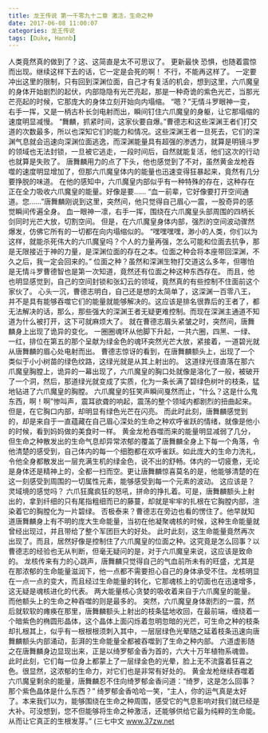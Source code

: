 ```yaml
---
title: 龙王传说 第一千零九十二章 激活，生命之种
date: 2017-06-08 11:00:07
categories: 龙王传说
tags: [Duke, Hannb]
---
```


人类竟然真的做到了？这、这简直是太不可思议了。 更新最快
恐惧，也随着震惊而出现。继续这样下去的话，它一定是会死的啊！
不行，不能再这样了。
一定要冲出这里的限制，只有回到深渊位面，自己才有复活的机会，想到这里，六爪魔皇的身体开始剧烈的起伏，内部隐隐有光芒亮起，那是一种奇诡的紫色光芒，当那光芒亮起的时候，它那庞大的身体立刻开始向内塌缩。
“嗯？”无情斗罗眼神一变，右手一挥，又是一柄古朴长剑电射而出，瞬间钉住六爪魔皇的身躯，让它那塌缩的速度明显减慢。
“舞麟，抓紧时间，这家伙要自爆。”曹德志和这些深渊王者们打交道的次数最多，所以也深知它们的能力和情况。这些深渊王者一旦死去，它们的深渊气息就会迅速向深渊位面逃逸，而深渊能量具有超强的渗透力，就算是明镜斗罗的领域也无法封锁，一旦被它逃走，一段时间后，自然就能复活，他们这次的行动也就算是失败了。
唐舞麟用力的点了下头，他也感觉到了不对，虽然黄金龙枪吞噬的速度明显增加了，但那六爪魔皇体内的能量也迅速变得狂暴起来，竟然有几分要挣脱的味道。
在他的感知中，六爪魔皇内部似乎有一种特殊的存在，这种存在正在全力吸收六爪魔皇的能量。好像是要……
“血一前辈，它好像要打开空间通道。您……”唐舞麟刚说到这里，突然间，他只觉得自己眉心一震，一股奇异的感觉瞬间传遍全身。
血一眼神一凛，右手一挥，围绕在六爪魔皇头部周围的四柄长剑同时光芒大放，切割空间。
但是，在六爪魔皇身体内部，强烈的空间波动骤然爆发，仿佛它所有的一切都在向内塌缩似的。
“嘿嘿嘿嘿，渺小的人类，你们以为这样，就能杀死伟大的六爪魔皇吗？个人的力量再强，怎么可能和位面去抗争，那是无限接近于神的力量，是深渊位面的存在之本。位面之种会将本座带回深渊，不久之后，我一定会回来的。”
位面之种？虽然和深渊生物打交道这么多年，但哪怕是无情斗罗曹德智也是第一次知道，竟然还有位面之种这种东西存在。
而且，他也明显感觉到，自己的空间封锁和张幻云的领域，竟然真的有些控制不住面前这个家伙了。
心头一沉，曹德志明白，自己还是想的太简单了，这深渊一百零八王，并不是具有能够吞噬它们的能量就能够解决的。这应该是排名很靠后的王者了，都无法解决的话，那么，那些强大的深渊王者无疑更难控制。而现在深渊主通道不知道为什么被打开，这下可就麻烦大了。
就在曹德志眉头紧皱之时，突然间，唐舞麟身上出现了诡异的变化。
一圈圈魂环从他脚下升起，一共六圈，四黑、一绿、一红，排位在第五的那个呈献为绿金色的魂环突然光芒大放，紧接着，一道碧光就从唐舞麟的眉心处电射而出。
曹德志惊讶的看到，在唐舞麟额头上，出现了一个类似于小小树苗的绿色纹路，这绿光就是从其上射出的。
这道绿光径直落在那六爪魔皇胸膛上，诡异的一幕出现了，六爪魔皇的胸口处就像是溶化了一般，被破开了一个洞，然后，那道绿光就变成了实质，化为一条长满了碧绿色树叶的枝条，猛地钻进了六爪魔皇的胸膛。
六爪魔皇的狂笑声瞬间戛然而止，“什么？这是什么鬼东西，啊！啊”惨叫声，震耳欲聋的响起，震荡的整个领域内都剧烈的扭曲起来。但是，在它胸口内部，却明显有绿色光芒在闪亮。
而此时此刻，唐舞麟感觉到的，却是来自于一直蕴藏在自己眉心深处的生命之种欢呼雀跃的情绪，就像是他小的时候，看到妈妈做的美食时一样。
黄金龙枪吞噬而来的能量明显减弱了几分，但生命之种散发出的生命气息却异常浓郁的覆盖了唐舞麟全身上下每一个角落，令他清楚的感受到，自己体内的每一个细胞都在欢呼雀跃。如此庞大的生命力洗礼，令他全身都散发出一层充满生机的绿金色，说不出的舒畅。体内的一切疲惫，无论是身体还是精神上的，全都一扫而空。更让唐舞麟惊喜莫名的是，他能够清楚的在这一刻感受到周围的一切属性元素，能够感受到每一个元素的波动。
这应该是？灵域境的感觉吗？
六爪狂魔疯狂的怒吼，拼命的挣扎着。可是，唐舞麟额头上射出的，拿到纤细的只有尾指粗细而已的藤蔓，却就是牢牢的扎根在它胸膛内部，渲染着它的胸膛化为一片碧绿。
否极泰来？曹德志在旁边也看的愣住了。他早就知道唐舞麟身上有不明的庞大生命能量，当初在他凝聚魂核的时候，这种生命能量就曾经出现过，并且带给了整个军团巨大的好处。
此时此刻，这生命能量竟然再次出现了。而且，居然好像是控制住了六爪魔皇的位面之种。这究竟是怎么回事？以曹德志的经验也无从判断，但毫无疑问的是，对于六爪魔皇来说，这应该是致命的。
龙核传来有力的心跳声，唐舞麟只觉得自己的气血前所未有的旺盛，尤其是在那浓郁的生命能量滋润下，他一点都不需要担心自己的身体承受不住。龙核明显在一点一点的变大，而且经过生命能量的转化，它那魂核上的切面也在迅速增多，这无疑是魂核进化的代表。
两大能量核心贪婪的吸收着来自于六爪魔皇的能量。而他额头上的生命之种吞噬的则是最多的。
突然，六爪魔皇身体剧烈的一震，然后就软软的瘫痪在那里，唐舞麟额头上射出的枝条猛地收回，在最前端，缠绕着一个暗紫色的椭圆形晶体，这个晶体上面闪烁着忽明忽暗的光芒，可生命之种的枝条却扎根其上，似乎有一根根根须刺入其中，一层层绿色光晕随之延着枝条迅速向唐舞麟额头内部涌动，彭湃的生命能量全都被吞噬到了生命之种内部。
六道虚影随之在唐舞麟身边显现出来，正是以绮罗郁金香为首的，六大十万年植物系魂兽。
此时此刻，它们每一位身上都蒙上了一层绿金色的光晕，脸上无不流露着狂喜之色。很显然，这浓郁的生命力，对它们也是非常有好处的。
黄金龙枪继续吞噬着六爪魔皇剩余的能量，唐舞麟忍不住向绮罗郁金香问道：“绮罗，这是怎么回事？那个紫色晶体是什么东西？”
绮罗郁金香哈哈一笑，“主人，你的运气真是太好了。本来我们以为，能够围绕在生命之种周围，感受它的气息影响对我们就已经是大补。可没想到，您不但能够将生命之种激活，还能够供给它最为纯粹的生命能。从而让它真正的生根发芽。”
(三七中文 www.37zw.net